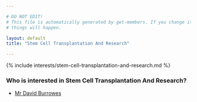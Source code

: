 ```yaml
---

# DO NOT EDIT!
# This file is automatically generated by get-members. If you change it, bad
# things will happen.

layout: default
title: "Stem Cell Transplantation And Research"

---
```


{% include interests/stem-cell-transplantation-and-research.md %}

### Who is interested in Stem Cell Transplantation And Research?


* [Mr David Burrowes](members/mr-david-burrowes.html)

